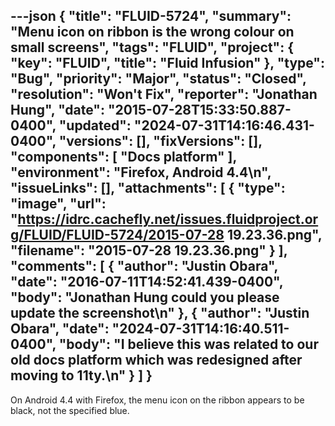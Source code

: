 ---json
{
  "title": "FLUID-5724",
  "summary": "Menu icon on ribbon is the wrong colour on small screens",
  "tags": "FLUID",
  "project": {
    "key": "FLUID",
    "title": "Fluid Infusion"
  },
  "type": "Bug",
  "priority": "Major",
  "status": "Closed",
  "resolution": "Won't Fix",
  "reporter": "Jonathan Hung",
  "date": "2015-07-28T15:33:50.887-0400",
  "updated": "2024-07-31T14:16:46.431-0400",
  "versions": [],
  "fixVersions": [],
  "components": [
    "Docs platform"
  ],
  "environment": "Firefox, Android 4.4\n",
  "issueLinks": [],
  "attachments": [
    {
      "type": "image",
      "url": "https://idrc.cachefly.net/issues.fluidproject.org/FLUID/FLUID-5724/2015-07-28 19.23.36.png",
      "filename": "2015-07-28 19.23.36.png"
    }
  ],
  "comments": [
    {
      "author": "Justin Obara",
      "date": "2016-07-11T14:52:41.439-0400",
      "body": "Jonathan Hung could you please update the screenshot\n"
    },
    {
      "author": "Justin Obara",
      "date": "2024-07-31T14:16:40.511-0400",
      "body": "I believe this was related to our old docs platform which was redesigned after moving to 11ty.\n"
    }
  ]
}
---
On Android 4.4 with Firefox, the menu icon on the ribbon appears to be black, not the specified blue.

        